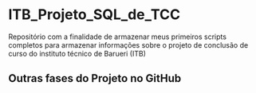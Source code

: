 # ITB_Projeto_SQL_de_TCC
Repositório com a finalidade de armazenar meus primeiros scripts completos para armazenar informações sobre o projeto de conclusão de curso do instituto técnico de Barueri (ITB)

## Outras fases do Projeto no GitHub
